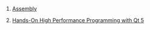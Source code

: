 [//]: # "#books #learning resources"
1. [Assembly](https://learning.oreilly.com/library/view/low-level-programming-c/9781484224021/) 

2. [Hands-On High Performance Programming with Qt 5](https://learning.oreilly.com/library/view/hands-on-high-performance/9781789531244/)